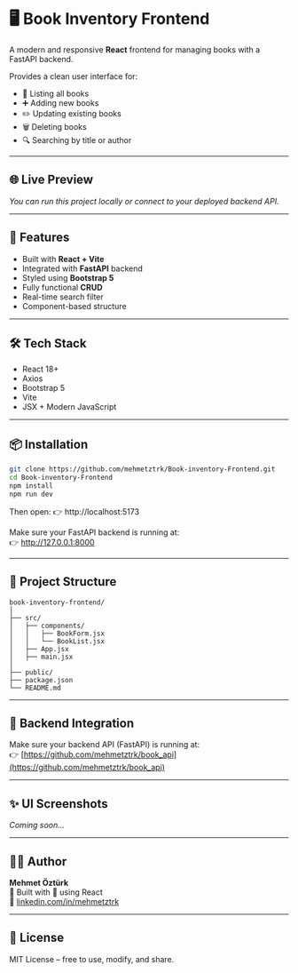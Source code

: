# 🖥️ Book Inventory Frontend

A modern and responsive **React** frontend for managing books with a FastAPI backend.

Provides a clean user interface for:
- 📖 Listing all books
- ➕ Adding new books
- ✏️ Updating existing books
- 🗑️ Deleting books
- 🔍 Searching by title or author

---

## 🌐 Live Preview

_You can run this project locally or connect to your deployed backend API._

---

## 🚀 Features

- Built with **React + Vite**
- Integrated with **FastAPI** backend
- Styled using **Bootstrap 5**
- Fully functional **CRUD**
- Real-time search filter
- Component-based structure

---

## 🛠️ Tech Stack

- React 18+
- Axios
- Bootstrap 5
- Vite
- JSX + Modern JavaScript

---

## 📦 Installation

```bash
git clone https://github.com/mehmetztrk/Book-inventory-Frontend.git
cd Book-inventory-Frontend
npm install
npm run dev
```

Then open:
👉 http://localhost:5173

Make sure your FastAPI backend is running at:  
👉 http://127.0.0.1:8000

---

## 📁 Project Structure

```
book-inventory-frontend/
│
├── src/
│   ├── components/
│   │   ├── BookForm.jsx
│   │   └── BookList.jsx
│   ├── App.jsx
│   ├── main.jsx
│
├── public/
├── package.json
└── README.md
```

---

## 🔗 Backend Integration

Make sure your backend API (FastAPI) is running at:  
👉 [https://github.com/mehmetztrk/book_api](https://github.com/mehmetztrk/book_api)

---

## ✨ UI Screenshots

_Coming soon..._

---

## 🧑‍💻 Author

**Mehmet Öztürk**  
📍 Built with 💙 using React  
🔗 [linkedin.com/in/mehmetztrk](https://linkedin.com/in/mehmetztrk)

---

## 📃 License

MIT License – free to use, modify, and share.
